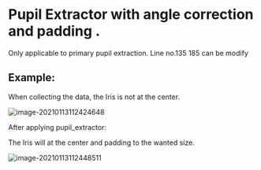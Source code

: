 # Pupil Extractor with angle correction and padding .

Only applicable to primary pupil extraction. Line no.135 185 can be modify



## Example:

When collecting the data, the Iris is not at the center.

![image-20210113112424648](https://user-images.githubusercontent.com/52739329/104403430-749e0a80-5593-11eb-88f4-a6ee665f51dc.png)




After applying pupil_extractor:

The Iris will at the center and padding to the wanted size.

![image-20210113112448511](https://user-images.githubusercontent.com/52739329/104403436-77006480-5593-11eb-8837-bb899ba4e6fb.png)

